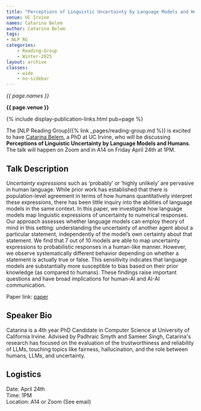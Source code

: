 ```yaml
---
title: "Perceptions of Linguistic Uncertainty by Language Models and Humans"
venue: UC Irvine
names: Catarina Belem
author: Catarina Belem
tags:
- NLP RG
categories:
    - Reading-Group
    - Winter-2025
layout: archive
classes:
    - wide
    - no-sidebar
---
```


*{{ page.names }}*

**{{ page.venue }}**

{% include display-publication-links.html pub=page %}

The [NLP Reading Group]({% link _pages/reading-group.md %}) is excited to have [Catarina Belem](https://scholar.google.com/citations?user=nMwgV2UAAAAJ&hl=en), a PhD at UC Irvine, who will be discussing **Perceptions of Linguistic Uncertainty by Language Models and Humans**. The talk will happen on Zoom and in A14 on Friday April 24th at 1PM.

## Talk Description

*Uncertainty expressions* such as ‘probably’ or ‘highly unlikely’ are pervasive in human language. While prior work has established that there is population-level agreement in terms of how humans quantitatively interpret these expressions, there has been little inquiry into the abilities of language models in the same context. In this paper, we investigate how language models map linguistic expressions of uncertainty to numerical responses. Our approach assesses whether language models can employ theory of mind in this setting: understanding the uncertainty of another agent about a particular statement, independently of the model’s own certainty about that statement. We find that 7 out of 10 models are able to map uncertainty expressions to probabilistic responses in a human-like manner. However, we observe systematically different behavior depending on whether a statement is actually true or false. This sensitivity indicates that language models are substantially more susceptible to bias based on their prior knowledge (as compared to humans). These findings raise important questions and have broad implications for human-AI and AI-AI communication.

Paper link: [paper](https://aclanthology.org/2024.emnlp-main.483/)

## Speaker Bio

Catarina is a 4th year PhD Candidate in Computer Science at University of California Irvine. Advised by Padhraic Smyth and Sameer Singh, Catarina's research has focused on the evaluation of the trustworthiness and reliability of LLMs, touching topics like fairness, hallucination, and the role between humans, LLMs, and uncertainty. 

## Logistics

Date: April 24th<br>
Time: 1PM <br>
Location: A14 or Zoom (See email)
